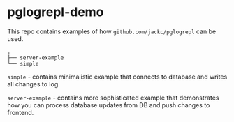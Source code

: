 # pglogrepl-demo

This repo contains examples of how `github.com/jackc/pglogrepl` can be used.

```
.
├── server-example
└── simple
```

`simple` - contains minimalistic example that connects to database and writes all changes to log.  

`server-example` - contains more sophisticated example that demonstrates how you can process database updates from DB and push changes to frontend.
